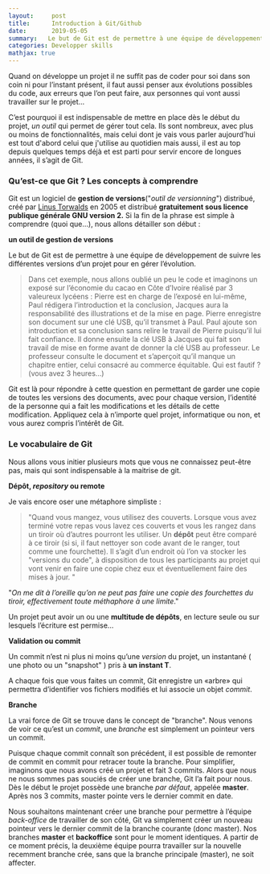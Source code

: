 ```yaml
---
layout:     post
title:      Introduction à Git/Github 
date:       2019-05-05
summary:   Le but de Git est de permettre à une équipe de développement de suivre les différentes versions d’un projet pour en gérer l’évolution
categories: Developper skills
mathjax: true
---
```


Quand on développe un projet il ne suffit pas de coder pour soi dans son coin ni pour l’instant présent, il faut aussi penser aux évolutions possibles du code, aux erreurs que l’on peut faire, aux personnes qui vont aussi travailler sur le projet… 

C’est pourquoi il est indispensable de mettre en place dès le début du projet, *un outil* qui permet de gérer tout cela. Ils sont nombreux, avec plus ou moins de fonctionnalités, mais celui dont je vais vous parler aujourd’hui est tout d'abord celui que j'utilise au quotidien mais aussi, il est au top depuis quelques temps déjà et est parti pour servir encore de longues années, il s’agit de Git. 

### Qu’est-ce que Git ? Les concepts à comprendre

Git est un logiciel de **gestion de versions**("*outil de versionning*") distribué, créé par [Linus Torwalds](https://fr.wikipedia.org/wiki/Linus_Torvalds)  en 2005 et distribué **gratuitement sous licence publique générale GNU version 2.** Si la fin de la phrase est simple à comprendre (quoi que…), nous allons détailler son début :

**un outil de gestion de versions**

Le but de Git est de permettre à une équipe de développement de suivre les différentes versions d’un projet pour en gérer l’évolution.

>  Dans cet exemple, nous allons oublié un peu le code et imaginons un exposé sur l’économie du cacao en Côte d’Ivoire réalisé par 3 valeureux lycéens : Pierre est en charge de l’exposé en lui-même, Paul rédigera l’introduction et la conclusion, Jacques aura la responsabilité des illustrations et de la mise en page. 
Pierre enregistre son document sur une clé USB, qu’il transmet à Paul. Paul ajoute son introduction et sa conclusion sans relire le travail de Pierre puisqu’il lui fait confiance. Il donne ensuite la clé USB à Jacques qui fait son travail de mise en forme avant de donner la clé USB au professeur. 
Le professeur consulte le document et s’aperçoit qu’il manque un chapitre entier, celui consacré au commerce équitable. Qui est fautif ? (vous avez 3 heures…) 

Git est là pour répondre à cette question en permettant de garder une copie de toutes les versions des documents, avec pour chaque version, l’identité de la personne qui a fait les modifications et les détails de cette modification. Appliquez cela à n’importe quel projet, informatique ou non, et vous aurez compris l’intérêt de Git.

### Le vocabulaire de Git

Nous allons vous initier plusieurs mots que vous ne connaissez peut-être pas, mais qui sont indispensable à la maitrise de git.

**Dépôt, *repository* ou remote**

Je vais encore oser une métaphore simpliste : 
>"Quand vous mangez, vous utilisez des couverts. Lorsque vous avez terminé votre repas vous lavez ces couverts et vous les rangez dans un tiroir où d’autres pourront les utiliser. 
Un **dépôt** peut être comparé à ce tiroir (si si, il faut nettoyer son code avant de le ranger, tout comme une fourchette). Il s’agit d’un endroit où l’on va stocker les "versions du code", à disposition de tous les participants au projet qui vont venir en faire une copie chez eux et éventuellement faire des mises à jour. "

"*On me dit à l’oreille qu’on ne peut pas faire une copie des fourchettes du tiroir, effectivement toute méthaphore à une limite*."

 Un projet peut avoir un ou une **multitude de dépôts**, en lecture seule ou sur lesquels l’écriture est permise… 

**Validation ou commit**

Un commit n’est ni plus ni moins qu’une *version* du projet, un instantané ( une photo ou un "snapshot" ) pris à **un instant T**. 

A chaque fois que vous faites un commit, Git enregistre un «arbre» qui permettra d’identifier vos fichiers modifiés et lui associe un objet *commit*.

**Branche**

La vrai force de Git se trouve dans le concept de "branche". Nous venons de voir ce qu’est un *commit*, une *branche* est simplement un pointeur vers un commit. 

Puisque chaque commit connaît son précédent, il est possible de remonter de commit en commit pour retracer toute la branche. Pour simplifier, imaginons que nous avons créé un projet et fait 3 commits. Alors que nous ne nous sommes pas souciés de créer une branche, Git l’a fait pour nous. Dès le début le projet possède une branche *par défaut*, appelée **master**. Après nos 3 commits, master pointe vers le dernier commit en date.

Nous souhaitons maintenant créer une branche pour permettre à l’équipe *back-office* de travailler de son côté, Git va simplement créer un nouveau pointeur vers le dernier commit de la branche courante (donc master). Nos branches **master** et **backoffice** sont pour le moment identiques.
A partir de ce moment précis, la deuxième équipe pourra travailler sur la nouvelle recemment branche crée, sans que la branche principale (master), ne soit affecter.





